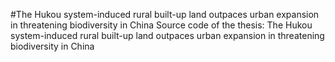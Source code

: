 #The Hukou system-induced rural built-up land outpaces urban expansion in threatening biodiversity in China
Source code of the thesis: The Hukou system-induced rural built-up land outpaces urban expansion in threatening biodiversity in China

